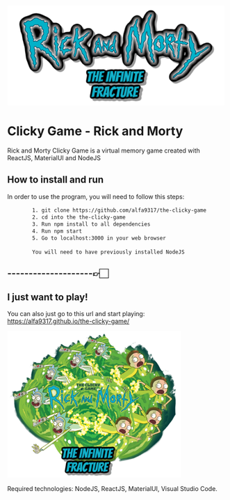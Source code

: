 <img src="./static/media/rick-and-morty-logo2.32794961.png" alt="drawing" width="500"/>

# Clicky Game - Rick and Morty

Rick and Morty Clicky Game is a virtual memory game created with ReactJS, MaterialUI and NodeJS

## How to install and run

In order to use the program, you will need to follow this steps: 

            1. git clone https://github.com/alfa9317/the-clicky-game
            2. cd into the the-clicky-game
            3. Run npm install to all dependencies
            4. Run npm start
            5. Go to localhost:3000 in your web browser
            
            You will need to have previously installed NodeJS

## --------------------👉🏻

## I just want to play!

You can also just go to this url and start playing:
      https://alfa9317.github.io/the-clicky-game/

<img src="./static/media/gameTheme.298bb8bb.png" alt="drawing" width="400" />

Required technologies:
NodeJS,
ReactJS,
MaterialUI,
Visual Studio Code.
